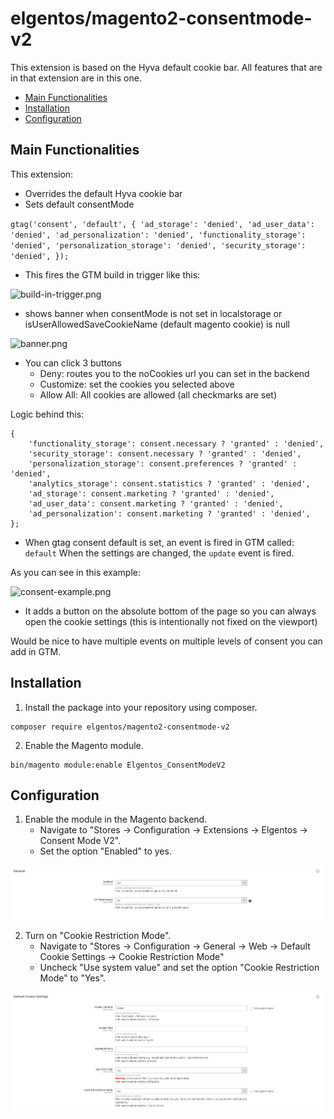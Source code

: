 # elgentos/magento2-consentmode-v2

This extension is based on the Hyva default cookie bar. All features that are in that extension are in this one. 

- [Main Functionalities](#markdown-header-main-functionalities)
- [Installation](#markdown-header-installation)
- [Configuration](#markdown-header-configuration)

## Main Functionalities

This extension:
- Overrides the default Hyva cookie bar
- Sets default consentMode

``
  gtag('consent', 'default', {
  'ad_storage': 'denied',
  'ad_user_data': 'denied',
  'ad_personalization': 'denied',
  'functionality_storage': 'denied',
  'personalization_storage': 'denied',
  'security_storage': 'denied',
  });
``

- This fires the GTM build in trigger like this:

![build-in-trigger.png](build-in-trigger.png)

- shows banner when consentMode is not set in localstorage or isUserAllowedSaveCookieName (default magento cookie) is null

![banner.png](banner.png)

- You can click 3 buttons
  - Deny: routes you to the noCookies url you can set in the backend
  - Customize: set the cookies you selected above
  - Allow All: All cookies are allowed (all checkmarks are set)

Logic behind this:
```
{
    'functionality_storage': consent.necessary ? 'granted' : 'denied',
    'security_storage': consent.necessary ? 'granted' : 'denied',
    'personalization_storage': consent.preferences ? 'granted' : 'denied',
    'analytics_storage': consent.statistics ? 'granted' : 'denied',
    'ad_storage': consent.marketing ? 'granted' : 'denied',
    'ad_user_data': consent.marketing ? 'granted' : 'denied',
    'ad_personalization': consent.marketing ? 'granted' : 'denied',
};
```

- When gtag consent default is set, an event is fired in GTM called: `default` When the settings are changed, the `update` event is fired.

As you can see in this example:

![consent-example.png](consent-example.png)

- It adds a button on the absolute bottom of the page so you can always open the cookie settings (this is intentionally not fixed on the viewport)

Would be nice to have multiple events on multiple levels of consent you can add in GTM.

## Installation

1. Install the package into your repository using composer.
```
composer require elgentos/magento2-consentmode-v2
```

2. Enable the Magento module.
```
bin/magento module:enable Elgentos_ConsentModeV2
```

## Configuration

1. Enable the module in the Magento backend.
   - Navigate to "Stores → Configuration → Extensions → Elgentos → Consent Mode V2".
   - Set the option "Enabled" to yes.
   
![img.png](img.png)

2. Turn on "Cookie Restriction Mode".
   - Navigate to "Stores → Configuration → General → Web → Default Cookie Settings → Cookie Restriction Mode"
   - Uncheck "Use system value" and set the option "Cookie Restriction Mode" to "Yes".

![img_1.png](img_1.png)
